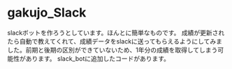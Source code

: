 # gakujo_Slack

slackボットを作ろうとしています。ほんとに簡単なものです。
成績が更新されたら自動で教えてくれて、成績データをslackに送ってもらえるようにしてみました。前期と後期の区別ができていないため、1年分の成績を取得してしまう可能性があります。
slack_botに追加したコードがあります。

